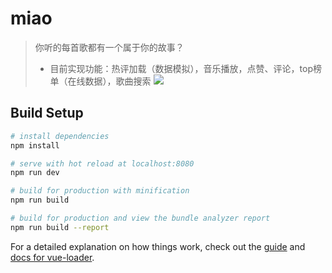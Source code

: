 # miao

>  你听的每首歌都有一个属于你的故事？
>* 目前实现功能：热评加载（数据模拟），音乐播放，点赞、评论，top榜单（在线数据），歌曲搜索
![](http://oeqcvcrxo.bkt.clouddn.com/hahah.png)

## Build Setup

``` bash
# install dependencies
npm install

# serve with hot reload at localhost:8080
npm run dev

# build for production with minification
npm run build

# build for production and view the bundle analyzer report
npm run build --report
```

For a detailed explanation on how things work, check out the [guide](http://vuejs-templates.github.io/webpack/) and [docs for vue-loader](http://vuejs.github.io/vue-loader).
